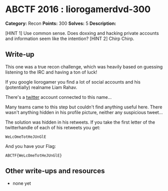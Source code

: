# ABCTF 2016 : liorogamerdvd-300

**Category:** Recon
**Points:** 300
**Solves:** 5
**Description:**

[HINT 1] Use common sense. Does doxxing and hacking private accounts and information seem like the intention?
[HINT 2] Chirp Chirp.

## Write-up

This one was a true recon challenge, which was heavily based
on guessing listening to the IRC and having a ton of luck!

If you google liorogamer you find a lot of social accounts
and his (potentially) realname Liam Rahav.

There's a [twitter](https://twitter.com/liamrahav) account connected to this name...

Many teams came to this step but couldn't find anything useful here.
There wasn't anything hidden in his profile picture, neither any suspicious tweet...

The solution was hidden in his retweets. If you take the first letter of the twitterhandle of
each of his retweets you get:

    WeLcOmeTotHeJUnGlE

And you have your Flag:
    
    ABCTF{WeLcOmeTotHeJUnGlE}


## Other write-ups and resources

* none yet
